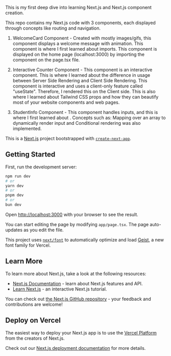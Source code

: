 This is my first deep dive into learning Next.js and Next.js component creation.

This repo contains my Next.js code with 3 components, each displayed through concepts like routing and navigation.

1. WelcomeCard Component - Created with mostly images/gifs, this component displays a welcome message with animation. This component is where I first learned about imports.
This component is displayed on the home page (localhost:3000) by importing the component on the page.tsx file.

2. Interactive Counter Component - This component is an interactive component. This is where I learned about the difference in usage between Server Side Rendering and
Client Side Rendering. This component is interactive and uses a client-only feature called "useState". Therefore, I rendered this on the Client side. This is also where I learned
about Tailwind CSS props and how they can beautify most of your website components and web pages.

3. StudentInfo Component - This component handles inputs, and this is where I first learned about <forms>. Concepts such as: Mapping over an array to dynamically render input and 
Conditional rendering was also implemented.




This is a [Next.js](https://nextjs.org) project bootstrapped with [`create-next-app`](https://nextjs.org/docs/app/api-reference/cli/create-next-app).

## Getting Started

First, run the development server:

```bash
npm run dev
# or
yarn dev
# or
pnpm dev
# or
bun dev
```

Open [http://localhost:3000](http://localhost:3000) with your browser to see the result.

You can start editing the page by modifying `app/page.tsx`. The page auto-updates as you edit the file.

This project uses [`next/font`](https://nextjs.org/docs/app/building-your-application/optimizing/fonts) to automatically optimize and load [Geist](https://vercel.com/font), a new font family for Vercel.

## Learn More

To learn more about Next.js, take a look at the following resources:

- [Next.js Documentation](https://nextjs.org/docs) - learn about Next.js features and API.
- [Learn Next.js](https://nextjs.org/learn) - an interactive Next.js tutorial.

You can check out [the Next.js GitHub repository](https://github.com/vercel/next.js) - your feedback and contributions are welcome!

## Deploy on Vercel

The easiest way to deploy your Next.js app is to use the [Vercel Platform](https://vercel.com/new?utm_medium=default-template&filter=next.js&utm_source=create-next-app&utm_campaign=create-next-app-readme) from the creators of Next.js.

Check out our [Next.js deployment documentation](https://nextjs.org/docs/app/building-your-application/deploying) for more details.

